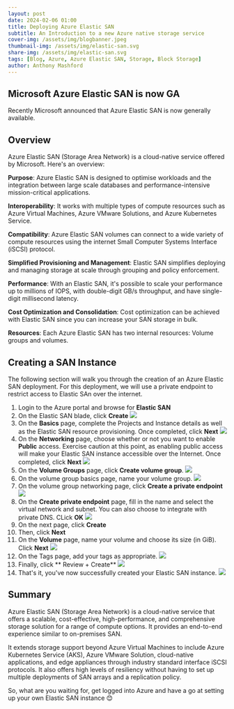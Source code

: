 ```yaml
---
layout: post
date: 2024-02-06 01:00
title: Deploying Azure Elastic SAN
subtitle: An Introduction to a new Azure native storage service
cover-img: /assets/img/blogbanner.jpeg
thumbnail-img: /assets/img/elastic-san.svg
share-img: /assets/img/elastic-san.svg
tags: [Blog, Azure, Azure Elastic SAN, Storage, Block Storage]
author: Anthony Mashford
---
```


## Microsoft Azure Elastic SAN is now GA

Recently Microsoft announced that Azure Elastic SAN is now generally available. 

## Overview
 
Azure Elastic SAN (Storage Area Network) is a cloud-native service offered by Microsoft. Here's an overview:

**Purpose**: Azure Elastic SAN is designed to optimise workloads and the integration between large scale databases and performance-intensive mission-critical applications.

**Interoperability**: It works with multiple types of compute resources such as Azure Virtual Machines, Azure VMware Solutions, and Azure Kubernetes Service.

**Compatibility**: Azure Elastic SAN volumes can connect to a wide variety of compute resources using the internet Small Computer Systems Interface (iSCSI) protocol.

**Simplified Provisioning and Management**: Elastic SAN simplifies deploying and managing storage at scale through grouping and policy enforcement.

**Performance**: With an Elastic SAN, it's possible to scale your performance up to millions of IOPS, with double-digit GB/s throughput, and have single-digit millisecond latency.

**Cost Optimization and Consolidation**: Cost optimization can be achieved with Elastic SAN since you can increase your SAN storage in bulk.

**Resources**: Each Azure Elastic SAN has two internal resources: Volume groups and volumes.

## Creating a SAN Instance
The following section will walk you through the creation of an Azure Elastic SAN deployment. For this deployment, we will use a private endpoint to restrict access to Elastic SAn over the internet.

1. Login to the Azure portal and browse for **Elastic SAN**
2. On the Elastic SAN blade, click **Create**
![](/assets/img/esan-create.png)
3. On the **Basics** page, complete the Projects and Instance details as well as the Elastic SAN resource provisioning. Once completed, click **Next**
![](/assets/img/esan-basics.png)
4. On the **Networking** page, choose whether or not you want to enable **Public** access. Exercise caution at this point, as enabling public access will make your Elastic SAN instance accessible over the Internet. Once completed, click **Next**
![](/assets/img/esan-networking.png)
5. On the **Volume Groups** page, click **Create volume group**.
![](/assets/img/esan-volumegroup.png)
6. On the volume group basics page, name your volume group.
![](/assets/img/esan-vgbasics.png)
7. On the volume group networking page, click **Create a private endpoint**
![](/assets/img/esan-vgnetworking-pe.png)
8. On the **Create private endpoint** page, fill in the name and select the virtual network and subnet. You can also choose to integrate with private DNS. CLick **OK**
![](/assets/img/esan-create-pe.png)
9. On the next page, click **Create**
10. Then, click **Next**
11. On the **Volume** page, name your volume and choose its size (in GiB). Click **Next**
![](/assets/img/esan-volume.png)
12. On the Tags page, add your tags as appropriate.
![](/assets/img/esan-tags.png)
13. Finally, click ** Review + Create**
![](/assets/img/esan-reviewcreate.png)
14. That's it, you've now successfully created your Elastic SAN instance.
![](/assets/img/esan-success.png)

## Summary
Azure Elastic SAN (Storage Area Network) is a cloud-native service that offers a scalable, cost-effective, high-performance, and comprehensive storage solution for a range of compute options. It provides an end-to-end experience similar to on-premises SAN.

It extends storage support beyond Azure Virtual Machines to include Azure Kubernetes Service (AKS), Azure VMware Solution, cloud-native applications, and edge appliances through industry standard interface iSCSI protocols. It also offers high levels of resiliency without having to set up multiple deployments of SAN arrays and a replication policy.

So, what are you waiting for, get logged into Azure and have a go at setting up your own Elastic SAN instance 😊
